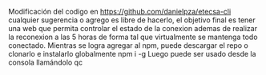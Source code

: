 Modificación del codigo en https://github.com/danielpza/etecsa-cli cualquier sugerencia o agrego es libre de hacerlo, 
el objetivo final es tener una web que permita controlar el estado de la conexion ademas de realizar la reconexion a 
las 5 horas de forma tal que virtualmente se mantenga todo conectado.
Mientras se logra agregar al npm, puede descargar el repo o clonarlo e instalarlo globalmente
npm i -g <ruta de la carpeta descargada>
Luego puede ser usado desde la consola llamándolo
qc
